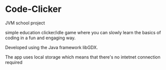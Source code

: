 # Code-Clicker
JVM school project

simple education clicker/idle game where you can slowly learn the basics of coding in a fun and engaging way.

Developed using the Java framework libGDX.

The app uses local storage which means that there's no intetnet connection required
